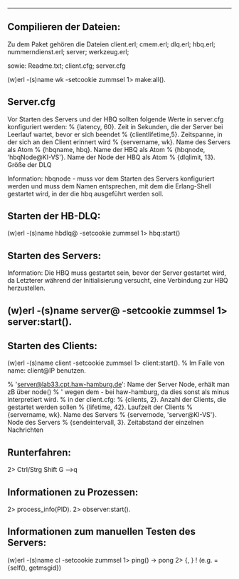 --------------------
Compilieren der Dateien:
--------------------
Zu dem Paket gehören die Dateien
client.erl; cmem.erl; dlq.erl; hbq.erl; nummerndienst.erl;
server; werkzeug.erl;

sowie:
Readme.txt; client.cfg; server.cfg

(w)erl -(s)name wk -setcookie zummsel
1> make:all().

Server.cfg
--------------------
Vor Starten des Servers und der HBQ sollten folgende Werte in server.cfg konfiguriert werden:
% {latency, 60}. Zeit in Sekunden, die der Server bei Leerlauf wartet, bevor er sich beendet
% {clientlifetime,5}. Zeitspanne, in der sich an den Client erinnert wird
% {servername, wk}. Name des Servers als Atom
% {hbqname, hbq}. Name der HBQ als Atom
% {hbqnode, 'hbqNode@KI-VS'}. Name der Node der HBQ als Atom
% {dlqlimit, 13}. Größe der DLQ

Information:
hbqnode - muss vor dem Starten des Servers konfiguriert werden und muss dem Namen entsprechen, 
mit dem die Erlang-Shell gestartet wird, in der die hbq ausgeführt werden soll.

Starten der HB-DLQ:
--------------------
(w)erl -(s)name hbdlq@<myIP> -setcookie zummsel
1> hbq:start()

Starten des Servers:
--------------------
Information: Die HBQ muss gestartet sein, bevor der Server gestartet wird, 
da Letzterer während der Initialisierung versucht, eine Verbindung zur HBQ herzustellen.

(w)erl -(s)name server@<myIP> -setcookie zummsel
1> server:start().
--------------------
Starten des Clients:
--------------------
(w)erl -(s)name client -setcookie zummsel
1> client:start().
% Im Falle von name: client@IP benutzen.

% 'server@lab33.cpt.haw-hamburg.de': Name der Server Node, erhält man zB über node()
% ' wegen dem - bei haw-hamburg, da dies sonst als minus interpretiert wird.
% in der client.cfg:
% {clients, 2}.  Anzahl der Clients, die gestartet werden sollen
% {lifetime, 42}. Laufzeit der Clients
% {servername, wk}. Name des Servers
% {servernode, 'server@KI-VS'}. Node des Servers
% {sendeintervall, 3}. Zeitabstand der einzelnen Nachrichten

Runterfahren:
-------------
2> Ctrl/Strg Shift G
-->q

Informationen zu Prozessen:
-------------
2> process_info(PID).
2> observer:start().

Informationen zum manuellen Testen des Servers:
-------------
(w)erl -(s)name cl -setcookie zummsel
1> ping(<servernodename>)
	-> pong
2> {<servername>, <servernodename>} ! <some request> (e.g. <some request> = {self(), getmsgid})
